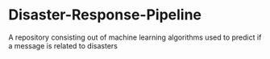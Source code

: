 # Disaster-Response-Pipeline
A repository consisting out of machine learning algorithms used to predict if a message is related to disasters

